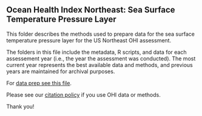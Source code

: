 ## Ocean Health Index Northeast: Sea Surface Temperature Pressure Layer

This folder describes the methods used to prepare data for the sea surface temperature pressure layer for the US Northeast OHI assessment.

The folders in this file include the metadata, R scripts, and data for each assessement year (i.e., the year the assessment was conducted).  The most current year represents the best available data and methods, and previous years are maintained for archival purposes.

For [data prep see this file](https://ohi-northeast.github.io/ne-prep/prep/pressures/sst/sst_pressure_layer.html).

Please see our [citation policy](http://ohi-science.org/citation-policy/) if you use OHI data or methods.

Thank you!
